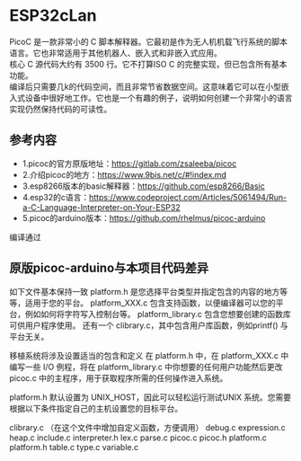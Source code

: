 # ESP32cLan
PicoC 是一款非常小的 C 脚本解释器。它最初是作为无人机机载飞行系统的脚本语言。它也非常适用于其他机器人、嵌入式和非嵌入式应用。  
核心 C 源代码大约有 3500 行。它不打算ISO C 的完整实现，但已包含所有基本功能。  
编译后只需要几k的代码空间，而且非常节省数据空间。这意味着它可以在小型嵌入式设备中很好地工作。它也是一个有趣的例子，说明如何创建一个非常小的语言实现仍然保持代码的可读性。  


## 参考内容 
* 1.picoc的官方原版地址：https://gitlab.com/zsaleeba/picoc
* 2.介绍picoc的地方：https://www.9bis.net/c/#!index.md
* 3.esp8266版本的basic解释器：https://github.com/esp8266/Basic
* 4.esp32的c语言：https://www.codeproject.com/Articles/5061494/Run-a-C-Language-Interpreter-on-Your-ESP32
* 5.picoc的arduino版本：https://github.com/rhelmus/picoc-arduino

编译通过

## 原版picoc-arduino与本项目代码差异
如下文件基本保持一致
platform.h 是您选择平台类型并指定包含的内容的地方等等，适用于您的平台。 
platform_XXX.c 包含支持函数，以便编译器可以您的平台，例如如何将字符写入控制台等。 
platform_library.c 包含您想要创建的函数库可供用户程序使用。 
还有一个 clibrary.c，其中包含用户库函数，例如printf() 与平台无关。 

移植系统将涉及设置适当的包含和定义 
在 platform.h 中，在 platform_XXX.c 中编写一些 I/O 例程，将在 platform_library.c 中你想要的任何用户功能然后更改picoc.c 中的主程序，用于获取程序所需的任何操作进入系统。 

platform.h 默认设置为 UNIX_HOST，因此可以轻松运行测试UNIX 系统。您需要根据以下条件指定自己的主机设置您的目标平台。 

clibrary.c   （在这个文件中增加自定义函数，方便调用） 
debug.c 
expression.c 
heap.c 
include.c 
interpreter.h 
lex.c 
parse.c 
picoc.c 
picoc.h 
platform.c 
platform.h 
table.c 
type.c 
variable.c 
